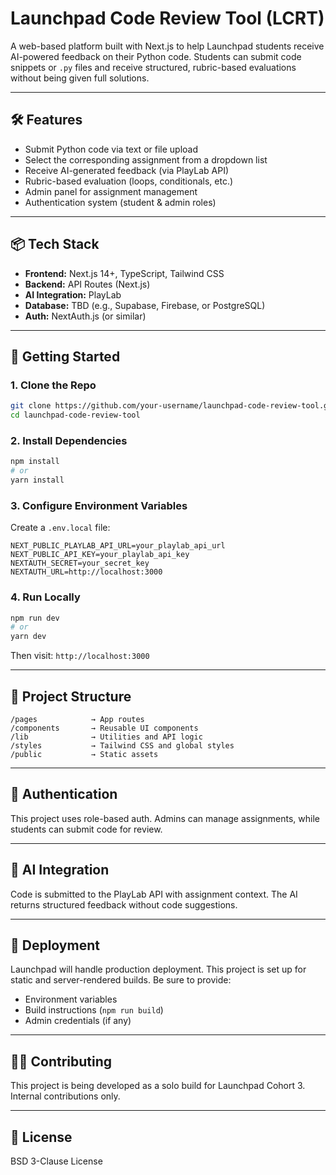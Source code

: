 # Launchpad Code Review Tool (LCRT)

A web-based platform built with Next.js to help Launchpad students receive AI-powered feedback on their Python code. Students can submit code snippets or `.py` files and receive structured, rubric-based evaluations without being given full solutions.

---

## 🛠 Features

- Submit Python code via text or file upload
- Select the corresponding assignment from a dropdown list
- Receive AI-generated feedback (via PlayLab API)
- Rubric-based evaluation (loops, conditionals, etc.)
- Admin panel for assignment management
- Authentication system (student & admin roles)

---

## 📦 Tech Stack

- **Frontend:** Next.js 14+, TypeScript, Tailwind CSS
- **Backend:** API Routes (Next.js)
- **AI Integration:** PlayLab
- **Database:** TBD (e.g., Supabase, Firebase, or PostgreSQL)
- **Auth:** NextAuth.js (or similar)

---

## 🚀 Getting Started

### 1. Clone the Repo

```bash
git clone https://github.com/your-username/launchpad-code-review-tool.git
cd launchpad-code-review-tool
```

### 2. Install Dependencies

```bash
npm install
# or
yarn install
```

### 3. Configure Environment Variables

Create a `.env.local` file:

```env
NEXT_PUBLIC_PLAYLAB_API_URL=your_playlab_api_url
NEXT_PUBLIC_API_KEY=your_playlab_api_key
NEXTAUTH_SECRET=your_secret_key
NEXTAUTH_URL=http://localhost:3000
```

### 4. Run Locally

```bash
npm run dev
# or
yarn dev
```

Then visit: `http://localhost:3000`

---

## 📁 Project Structure

```
/pages            → App routes
/components       → Reusable UI components
/lib              → Utilities and API logic
/styles           → Tailwind CSS and global styles
/public           → Static assets
```

---

## 🔐 Authentication

This project uses role-based auth. Admins can manage assignments, while students can submit code for review.

---

## 🧪 AI Integration

Code is submitted to the PlayLab API with assignment context. The AI returns structured feedback without code suggestions.

---

## 🧾 Deployment

Launchpad will handle production deployment. This project is set up for static and server-rendered builds. Be sure to provide:

- Environment variables
- Build instructions (`npm run build`)
- Admin credentials (if any)

---

## 🧑‍💻 Contributing

This project is being developed as a solo build for Launchpad Cohort 3. Internal contributions only.

---

## 📄 License

BSD 3-Clause License
